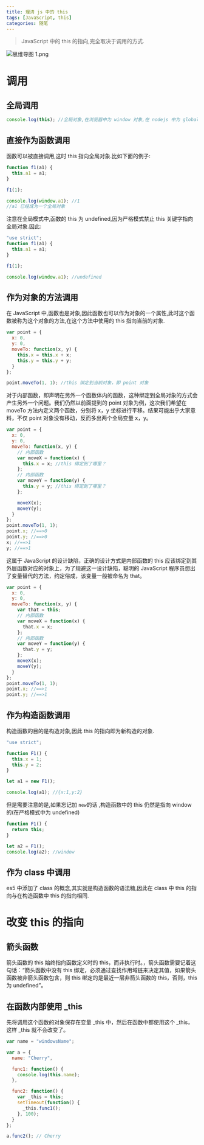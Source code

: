 ```yaml
---
title: 理清 js 中的 this
tags: [JavaScript, this]
categories: 随笔
---
```


> JavaScript 中的 this 的指向,完全取决于调用的方式.


![思维导图 1.png](https://i.loli.net/2020/03/31/XbWd7xsogjIPYB2.png)

# 调用

## 全局调用

```js
console.log(this); //全局对象,在浏览器中为 window 对象,在 nodejs 中为 global,方便起见,后面我们都是在浏览器中运行,即全局对象为 window
```

## 直接作为函数调用

函数可以被直接调用,这时 this 指向全局对象.比如下面的例子:

```js
function f1(a1) {
  this.a1 = a1;
}

f1(1);

console.log(window.a1); //1
//a1 已经成为一个全局对象
```

注意在全局模式中,函数的 this 为 undefined,因为严格模式禁止 this 关键字指向全局对象.因此:

```js
"use strict";
function f1(a1) {
  this.a1 = a1;
}

f1(1);

console.log(window.a1); //undefined
```

## 作为对象的方法调用

在 JavaScript 中,函数也是对象,因此函数也可以作为对象的一个属性,此时这个函数被称为这个对象的方法,在这个方法中使用的 this 指向当前的对象.

```js
var point = {
  x: 0,
  y: 0,
  moveTo: function(x, y) {
    this.x = this.x + x;
    this.y = this.y + y;
  }
};

point.moveTo(1, 1); //this 绑定到当前对象，即 point 对象
```

对于内部函数，即声明在另外一个函数体内的函数，这种绑定到全局对象的方式会产生另外一个问题。我们仍然以前面提到的 point 对象为例，这次我们希望在 moveTo 方法内定义两个函数，分别将 x，y 坐标进行平移。结果可能出乎大家意料，不仅 point 对象没有移动，反而多出两个全局变量 x，y。

```js
var point = {
  x: 0,
  y: 0,
  moveTo: function(x, y) {
    // 内部函数
    var moveX = function(x) {
      this.x = x; //this 绑定到了哪里？
    };
    // 内部函数
    var moveY = function(y) {
      this.y = y; //this 绑定到了哪里？
    };

    moveX(x);
    moveY(y);
  }
};
point.moveTo(1, 1);
point.x; //==>0
point.y; //==>0
x; //==>1
y; //==>1
```

这属于 JavaScript 的设计缺陷，正确的设计方式是内部函数的 this 应该绑定到其外层函数对应的对象上，为了规避这一设计缺陷，聪明的 JavaScript 程序员想出了变量替代的方法，约定俗成，该变量一般被命名为 that。

```js
var point = {
  x: 0,
  y: 0,
  moveTo: function(x, y) {
    var that = this;
    // 内部函数
    var moveX = function(x) {
      that.x = x;
    };
    // 内部函数
    var moveY = function(y) {
      that.y = y;
    };
    moveX(x);
    moveY(y);
  }
};
point.moveTo(1, 1);
point.x; //==>1
point.y; //==>1
```

## 作为构造函数调用

构造函数的目的是构造对象,因此 this 的指向即为新构造的对象.

```js
"use strict";

function F1() {
  this.x = 1;
  this.y = 2;
}

let a1 = new F1();

console.log(a1); //{x:1,y:2}
```

但是需要注意的是,如果忘记加 `new`的话 ,构造函数中的 this 仍然是指向 window 的(在严格模式中为 undefined)

```js
function F1() {
  return this;
}

let a2 = F1();
console.log(a2); //window
```

## 作为 class 中调用

es5 中添加了 class 的概念,其实就是构造函数的语法糖,因此在 class 中 this 的指向与在构造函数中 this 的指向相同.

# 改变 this 的指向

## 箭头函数

箭头函数的 this 始终指向函数定义时的 this，而非执行时。，箭头函数需要记着这句话：“箭头函数中没有 this 绑定，必须通过查找作用域链来决定其值，如果箭头函数被非箭头函数包含，则 this 绑定的是最近一层非箭头函数的 this，否则，this 为 undefined”。

## 在函数内部使用 \_this

先将调用这个函数的对象保存在变量 \_this 中，然后在函数中都使用这个 \_this，这样 \_this 就不会改变了。

```js
var name = "windowsName";

var a = {
  name: "Cherry",

  func1: function() {
    console.log(this.name);
  },

  func2: function() {
    var _this = this;
    setTimeout(function() {
      _this.func1();
    }, 100);
  }
};

a.func2(); // Cherry



```


